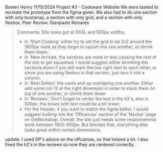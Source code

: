 Bowen Henry
11/15/2024
Project #3 - Cookware Website
We were tasked to recreate the prototype from the figma given. We also had to do one section with only bootstrap, a section with only grid, and a section with only flexbox.
Peer Review: Gianpaolo Reinares
> Comments: Site looks got at XXXL and 500px widths;
> - In 'Start Cooking' either try to set the grid to be 2x2 around the 1800px mark as they begin to squish into one another, or shrink them down.
> - In 'New Arrivals, the sections are more or less causing the rest of the site to get squashed; I would suggest either shrinking the sections down if you still want the two right next to each other, or since you are using flexbox in that section, just turn it into a column.
> - In 'Best Sellers' the cards end up overlaping one another. Either add some col-12 at the right dimension in order to stack them on top of one another, or shrink them down
> - In 'Reviews', Don't forget to center the text in the h2's; also in 500px, the boxes with text could be a bit lower;
> - For the Header, if you want to match the figma better, I would suggest looking into the 'Offcanvas' section of the 'Navbar' page on GetBootstrap.
> Overall, the site just needs some responiveness work between 1800-500px. But besides that, everything else looks great within certain dimensions.

update: I used GP's advice on the offcanvas, so that helped a lot. I also fixed the h2's in the reviews so now they are centered correctly. 